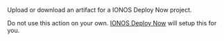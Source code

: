 Upload or download an artifact for a IONOS Deploy Now project.

Do not use this action on your own. [IONOS Deploy Now](https://ionos.space) will setup this for you.
